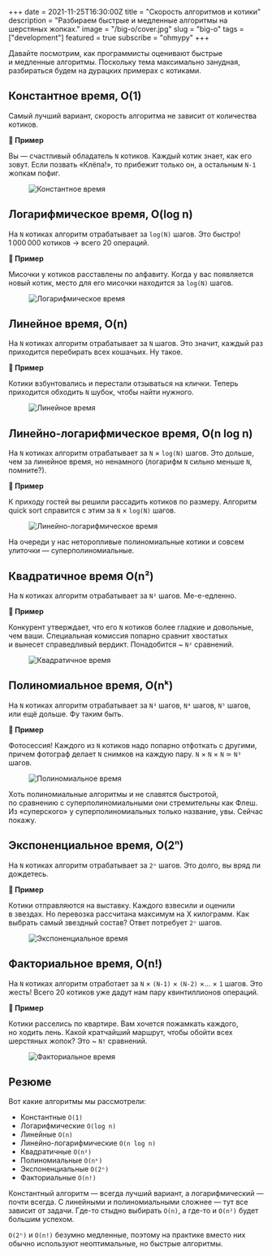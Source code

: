 +++
date = 2021-11-25T16:30:00Z
title = "Скорость алгоритмов и котики"
description = "Разбираем быстрые и медленные алгоритмы на шерстяных жопках."
image = "/big-o/cover.jpg"
slug = "big-o"
tags = ["development"]
featured = true
subscribe = "ohmypy"
+++

Давайте посмотрим, как программисты оценивают быстрые и медленные алгоритмы. Поскольку тема максимально занудная, разбираться будем на дурацких примерах с котиками.

## Константное время, O(1)

Самый лучший вариант, скорость алгоритма не зависит от количества котиков.

<div class="row">
<div class="col-xs-12 col-sm-6 flex">
<div class="boxed">
    <p><strong>🐾 Пример</strong></p>
    <p>Вы — счастливый обладатель <code>N</code> котиков. Каждый котик знает, как его зовут. Если позвать «Клёпа!», то прибежит только он, а остальным <code>N-1</code> жопкам пофиг.</p>
</div>
</div>
<div class="col-xs-12 col-sm-6">
<figure>
  <img alt="Константное время" src="01-constant.jpg" class="img-bordered-thin">
</figure>
</div>
</div>

## Логарифмическое время, O(log n)

На `N` котиках алгоритм отрабатывает за `log(N)` шагов. Это быстро! 1 000 000 котиков → всего 20 операций.

<div class="row">
<div class="col-xs-12 col-sm-6 flex">
<div class="boxed">
    <p><strong>🐾 Пример</strong></p>
    <p>Мисочки у котиков расставлены по алфавиту. Когда у вас появляется новый котик, место для его мисочки находится за <code>log(N)</code> шагов.</p>
</div>
</div>
<div class="col-xs-12 col-sm-6">
<figure>
  <img alt="Логарифмическое время" src="02-log.jpg" class="img-bordered-thin">
</figure>
</div>
</div>

## Линейное время, O(n)

На `N` котиках алгоритм отрабатывает за `N` шагов. Это значит, каждый раз приходится перебирать всех кошачьих. Ну такое.

<div class="row">
<div class="col-xs-12 col-sm-6 flex">
<div class="boxed">
    <p><strong>🐾 Пример</strong></p>
    <p>Котики взбунтовались и перестали отзываться на клички. Теперь приходится обходить <code>N</code> шубок, чтобы найти нужного.</p>
</div>
</div>
<div class="col-xs-12 col-sm-6">
<figure>
  <img alt="Линейное время" src="03-linear.jpg" class="img-bordered-thin">
</figure>
</div>
</div>

## Линейно-логарифмическое время, O(n log n)

На `N` котиках алгоритм отрабатывает за `N` × `log(N)` шагов. Это дольше, чем за линейное время, но ненамного (логарифм `N` сильно меньше `N`, помните?).

<div class="row">
<div class="col-xs-12 col-sm-6 flex">
<div class="boxed">
    <p><strong>🐾 Пример</strong></p>
    <p>К приходу гостей вы решили рассадить котиков по размеру. Алгоритм quick sort справится с этим за <code>N</code> × <code>log(N)</code> шагов.</p>
</div>
</div>
<div class="col-xs-12 col-sm-6">
<figure>
  <img alt="Линейно-логарифмическое время" src="04-log-linear.jpg" class="img-bordered-thin">
</figure>
</div>
</div>

На очереди у нас неторопливые полиномиальные котики и совсем улиточки — суперполиномиальные.

## Квадратичное время O(n²)

На `N` котиках алгоритм отрабатывает за `N²` шагов. Ме-е-едленно.

<div class="row">
<div class="col-xs-12 col-sm-6 flex">
<div class="boxed">
    <p><strong>🐾 Пример</strong></p>
    <p>Конкурент утверждает, что его <code>N</code> котиков более гладкие и довольные, чем ваши. Специальная комиссия попарно сравнит хвостатых и вынесет справедливый вердикт. Понадобится ~ <code>N²</code> сравнений.</p>
</div>
</div>
<div class="col-xs-12 col-sm-6">
<figure>
  <img alt="Квадратичное время" src="05-quadratic.jpg" class="img-bordered-thin">
</figure>
</div>
</div>

## Полиномиальное время, O(nᵏ)

На `N` котиках алгоритм отрабатывает за `N³` шагов, `N⁴` шагов, `N⁵` шагов, или ещё дольше. Фу таким быть.

<div class="row">
<div class="col-xs-12 col-sm-6 flex">
<div class="boxed">
    <p><strong>🐾 Пример</strong></p>
    <p>Фотосессия! Каждого из <code>N</code> котиков надо попарно отфоткать с другими, причем фотограф делает <code>N</code> снимков на каждую пару. <code>N</code> × <code>N</code> × <code>N</code> ≃ <code>N³</code> шагов.</p>
</div>
</div>
<div class="col-xs-12 col-sm-6">
<figure>
  <img alt="Полиномиальное время" src="06-polinomial.jpg" class="img-bordered-thin">
</figure>
</div>
</div>

Хоть полиномиальные алгоритмы и не славятся быстротой, по сравнению с суперполиномиальными они стремительны как Флеш. Из «суперского» у суперполиномиальных только название, увы. Сейчас покажу.

## Экспоненциальное время, O(2ⁿ)

На `N` котиках алгоритм отрабатывает за `2ⁿ` шагов. Это долго, вы вряд ли дождетесь.

<div class="row">
<div class="col-xs-12 col-sm-6 flex">
<div class="boxed">
    <p><strong>🐾 Пример</strong></p>
    <p>Котики отправляются на выставку. Каждого взвесили и оценили в звездах. Но перевозка рассчитана максимум на X килограмм. Как выбрать самый звездный состав? Ответ потребует <code>2ⁿ</code> шагов.</p>
</div>
</div>
<div class="col-xs-12 col-sm-6">
<figure>
  <img alt="Экспоненциальное время" src="07-exponential.jpg" class="img-bordered-thin">
</figure>
</div>
</div>

## Факториальное время, O(n!)

На `N` котиках алгоритм отработает за `N` × `(N-1)` × `(N-2)` ×… × `1` шагов. Это жесть! Всего 20 котиков уже дадут нам пару квинтиллионов операций.

<div class="row">
<div class="col-xs-12 col-sm-6 flex">
<div class="boxed">
    <p><strong>🐾 Пример</strong></p>
    <p>Котики расселись по квартире. Вам хочется пожамкать каждого, но ходить лень. Какой кратчайший маршрут, чтобы обойти всех шерстяных жопок? Это ~ <code>N!</code> сравнений.</p>
</div>
</div>
<div class="col-xs-12 col-sm-6">
<figure>
  <img alt="Факториальное время" src="08-factorial.jpg" class="img-bordered-thin">
</figure>
</div>
</div>

## Резюме

Вот какие алгоритмы мы рассмотрели:

-   Константные `O(1)`
-   Логарифмические `O(log n)`
-   Линейные `O(n)`
-   Линейно-логарифмические `O(n log n)`
-   Квадратичные `O(n²)`
-   Полиномиальные `O(nᵏ)`
-   Экспоненциальные `O(2ⁿ)`
-   Факториальные `O(n!)`

Константный алгоритм — всегда лучший вариант, а логарифмический — почти всегда. С линейными и полиномиальными сложнее — тут все зависит от задачи. Где-то стыдно выбирать `O(n)`, а где-то и `O(n²)` будет большим успехом.

`O(2ⁿ)` и `O(n!)` безумно медленные, поэтому на практике вместо них обычно используют неоптимальные, но быстрые алгоритмы.
